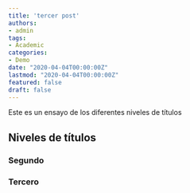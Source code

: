 ```yaml
---
title: 'tercer post'
authors:
- admin
tags:
- Academic
categories:
- Demo
date: "2020-04-04T00:00:00Z"
lastmod: "2020-04-04T00:00:00Z"
featured: false
draft: false
---
```


Este es un ensayo de los diferentes niveles de títulos  
## Niveles de títulos  
### Segundo  
### Tercero
